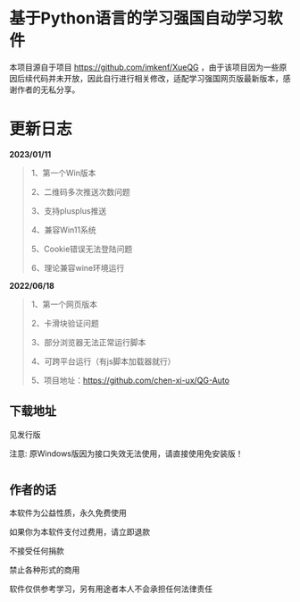 # 基于Python语言的学习强国自动学习软件

本项目源自于项目 https://github.com/imkenf/XueQG ，由于该项目因为一些原因后续代码并未开放，因此自行进行相关修改，适配学习强国网页版最新版本，感谢作者的无私分享。

# 更新日志

**2023/01/11**

> 1、第一个Win版本
> 
> 2、二维码多次推送次数问题
>
> 3、支持plusplus推送
>
> 4、兼容Win11系统
> 
> 5、Cookie错误无法登陆问题
>
> 6、理论兼容wine环境运行

**2022/06/18**

> 1、第一个网页版本
> 
> 2、卡滑块验证问题
>
> 3、部分浏览器无法正常运行脚本
>
> 4、可跨平台运行（有js脚本加载器就行）
> 
> 5、项目地址：https://github.com/chen-xi-ux/QG-Auto

## 下载地址

见发行版

注意: 原Windows版因为接口失效无法使用，请直接使用免安装版！

#
## 作者的话

本软件为公益性质，永久免费使用

如果你为本软件支付过费用，请立即退款

不接受任何捐款

禁止各种形式的商用

软件仅供参考学习，另有用途者本人不会承担任何法律责任
